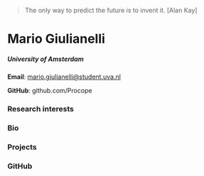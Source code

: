 > The only way to predict the future is to invent it. [Alan Kay]

# Mario Giulianelli
##### University of Amsterdam
**Email**: mario.giulianelli@student.uva.nl

**GitHub**: github.com/Procope

### Research interests

### Bio

### Projects

### GitHub
